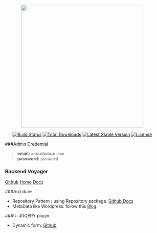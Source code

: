 <p align="center"><a href="https://laravel.com" target="_blank"><img src="https://raw.githubusercontent.com/laravel/art/master/logo-lockup/5%20SVG/2%20CMYK/1%20Full%20Color/laravel-logolockup-cmyk-red.svg" width="400"></a></p>

<p align="center">
<a href="https://travis-ci.org/laravel/framework"><img src="https://travis-ci.org/laravel/framework.svg" alt="Build Status"></a>
<a href="https://packagist.org/packages/laravel/framework"><img src="https://img.shields.io/packagist/dt/laravel/framework" alt="Total Downloads"></a>
<a href="https://packagist.org/packages/laravel/framework"><img src="https://img.shields.io/packagist/v/laravel/framework" alt="Latest Stable Version"></a>
<a href="https://packagist.org/packages/laravel/framework"><img src="https://img.shields.io/packagist/l/laravel/framework" alt="License"></a>
</p>

###Admin Credential
>**email:** `admin@admin.com`   
>**password:** `password`


### Backend Voyager
 [Github](https://github.com/the-control-group/voyager) [Home](https://voyager.devdojo.com/) [Docs](https://voyager-docs.devdojo.com/)


###Architure
 - Repository Pattern : using Repository package. [Github Docs](https://github.com/czim/laravel-repository)
 - MetaData like Wordpress: follow this [Blog](https://vanrossum.dev/16-how-to-make-wordpress-like-custom-fields-for-laravel-models)

###Ui JUQERY plugin
 - Dynamic form: [Github](https://github.com/rubyrainbows/dynamic-forms)